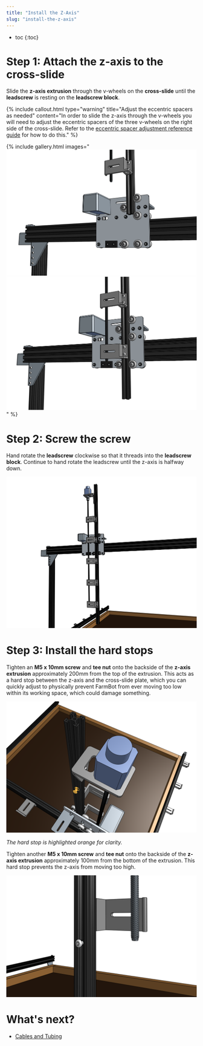 ```yaml
---
title: "Install the Z-Axis"
slug: "install-the-z-axis"
---
```


* toc
{:toc}


# Step 1: Attach the z-axis to the cross-slide

Slide the **z-axis extrusion** through the v-wheels on the **cross-slide** until the **leadscrew** is resting on the **leadscrew block**.

{%
include callout.html
type="warning"
title="Adjust the eccentric spacers as needed"
content="In order to slide the z-axis through the v-wheels you will need to adjust the eccentric spacers of the three v-wheels on the right side of the cross-slide. Refer to the [eccentric spacer adjustment reference guide](../reference/eccentric-spacer-adjustment.md) for how to do this."
%}

{% include gallery.html images="
![Screen Shot 2017-02-12 at 7.05.59 PM.png](_images/Screen_Shot_2017-02-12_at_7.05.59_PM.png)
![Screen Shot 2017-02-12 at 7.07.35 PM.png](_images/Screen_Shot_2017-02-12_at_7.07.35_PM.png)
" %}

# Step 2: Screw the screw

Hand rotate the **leadscrew** clockwise so that it threads into the **leadscrew block**. Continue to hand rotate the leadscrew until the z-axis is halfway down.

![Screen Shot 2017-02-12 at 8.32.57 PM.png](_images/Screen_Shot_2017-02-12_at_8.32.57_PM.png)



# Step 3: Install the hard stops

Tighten an **M5 x 10mm screw** and **tee nut** onto the backside of the **z-axis extrusion** approximately 200mm from the top of the extrusion. This acts as a hard stop between the z-axis and the cross-slide plate, which you can quickly adjust to physically prevent FarmBot from ever moving too low within its working space, which could damage something.

![Screen Shot 2017-02-27 at 1.50.18 PM.png](_images/Screen_Shot_2017-02-27_at_1.50.18_PM.png)

_The hard stop is highlighted orange for clarity._

Tighten another **M5 x 10mm screw** and **tee nut** onto the backside of the **z-axis extrusion** approximately 100mm from the bottom of the extrusion. This hard stop prevents the z-axis from moving too high.

![Screen Shot 2017-02-27 at 2.32.21 PM.png](_images/Screen_Shot_2017-02-27_at_2.32.21_PM.png)


# What's next?

 * [Cables and Tubing](../cables-and-tubing.md)
